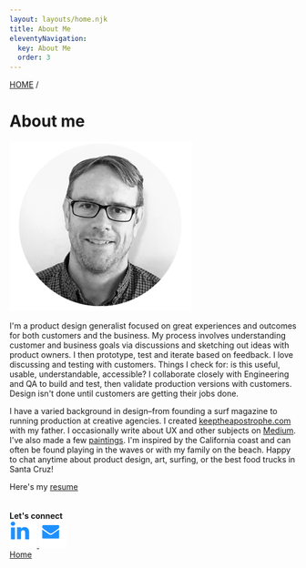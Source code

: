 ```yaml
---
layout: layouts/home.njk
title: About Me
eleventyNavigation:
  key: About Me
  order: 3
---
```


<a href="/" class="arrows">
HOME</a> /

# About me #

<img class="profile" src="/img/me-in-circle_320.png">

<p>I'm a product design generalist focused on great experiences and outcomes for both customers and the business. My process involves understanding customer and business goals via discussions and sketching out ideas with product owners. I then prototype, test and iterate based on feedback. I love discussing and testing with customers. Things I check for: is this useful, usable, understandable, accessible? I collaborate closely with Engineering and QA to build and test, then validate production versions with customers. Design isn't done until customers are getting their jobs done.
</p>
<p>
I have a varied background in design–from founding a surf magazine to running production at creative agencies. I created <a href="https://keeptheapostrophe.com">keeptheapostrophe.com</a> with my father. I occasionally write about UX and other subjects on <a href="https://medium.com/@mattosurf">Medium</a>. I've also made a few <a href="https://olearystudios.com/paintings">paintings</a>. I'm inspired by the California coast and can often be found playing in the waves or with my family on the beach. Happy to chat anytime about product design, art, surfing, or the best food trucks in Santa Cruz!
    </p>
Here's my <a href="/img/OLeary_resume_2021.pdf">resume</a>
</br>
</br>
<br>
<strong>Let's connect</strong></br>
<div class="connect">
<a href="https://www.linkedin.com/in/matt-oleary/"><img src="/img/linkedin.svg">
<a href="mailto:mattosurf@gmail.com"><img src="/img/mail.svg"></a>
</div>


<div class="bottom-nav"><a href="/">Home</a>
</div>

